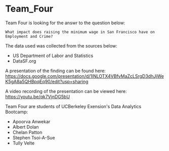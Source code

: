 # Team_Four

Team Four is looking for the answr to the question below:

    What impact does raising the minimum wage in San Francisco have on Employment and Crime?
    
The data used was collected from the sources below:

- US Department of Labor and Statistics
- DataSF.org

A presentation of the finding can be found here: https://docs.google.com/presentation/d/1lNLOTX4VBfvMaZcLSrgD3dhJjWeK5gA8a5QHBpqEq90/edit?usp=sharing

A video recording of the presentation can be viewed here:
https://youtu.be/qk7VjnDG5bU

Team Four are students of UCBerkeley Exension's Data Analytics Bootcamp:

- Apoorva Anwekar
- Albert Dolan
- Chelan Patton
- Stephen Tsoi-A-Sue
- Tully Velte